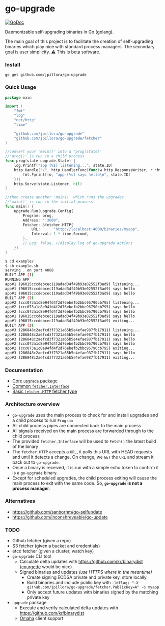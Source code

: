 # go-upgrade

[![GoDoc](https://godoc.org/github.com/jpillora/go-upgrade?status.svg)](https://godoc.org/github.com/jpillora/go-upgrade)

Daemonizable self-upgrading binaries in Go (golang).

The main goal of this project is to facilitate the creation of self-upgrading binaries which play nice with standard process managers. The secondary goal is user simplicity. :warning: This is beta software.

### Install

```
go get github.com/jpillora/go-upgrade
```

### Quick Usage

``` go
package main

import (
	"fmt"
	"log"
	"net/http"
	"time"

	"github.com/jpillora/go-upgrade"
	"github.com/jpillora/go-upgrade/fetcher"
)

//convert your 'main()' into a 'prog(state)'
//'prog()' is run in a child process
func prog(state upgrade.State) {
	log.Printf("app (%s) listening...", state.ID)
	http.Handle("/", http.HandlerFunc(func(w http.ResponseWriter, r *http.Request) {
		fmt.Fprintf(w, "app (%s) says hello\n", state.ID)
	}))
	http.Serve(state.Listener, nil)
}

//then create another 'main()' which runs the upgrades
//'main()' is run in the initial process
func main() {
	upgrade.Run(upgrade.Config{
		Program: prog,
		Address: ":3000",
		Fetcher: &fetcher.HTTP{
			URL:      "http://localhost:4000/binaries/myapp",
			Interval: 1 * time.Second,
		},
		// Log: false, //display log of go-upgrade actions
	})
}
```

```sh
$ cd example/
$ sh example.sh
serving . on port 4000
BUILT APP (1)
RUNNING APP
app#1 (96015cccdebcec119adad34f49b93e02552f3ad9) listening...
app#1 (96015cccdebcec119adad34f49b93e02552f3ad9) says hello
app#1 (96015cccdebcec119adad34f49b93e02552f3ad9) says hello
BUILT APP (2)
app#2 (ccc073a1c8e94fd4f2d76ebefb2bbc96790cb795) listening...
app#2 (ccc073a1c8e94fd4f2d76ebefb2bbc96790cb795) says hello
app#2 (ccc073a1c8e94fd4f2d76ebefb2bbc96790cb795) says hello
app#1 (96015cccdebcec119adad34f49b93e02552f3ad9) says hello
app#1 (96015cccdebcec119adad34f49b93e02552f3ad9) exiting...
BUILT APP (3)
app#3 (286848c2aefcd3f7321a65b5e4efae987fb17911) listening...
app#3 (286848c2aefcd3f7321a65b5e4efae987fb17911) says hello
app#3 (286848c2aefcd3f7321a65b5e4efae987fb17911) says hello
app#2 (ccc073a1c8e94fd4f2d76ebefb2bbc96790cb795) says hello
app#2 (ccc073a1c8e94fd4f2d76ebefb2bbc96790cb795) exiting...
app#3 (286848c2aefcd3f7321a65b5e4efae987fb17911) says hello
app#3 (286848c2aefcd3f7321a65b5e4efae987fb17911) exiting...
```

### Documentation

* [Core `upgrade` package](https://godoc.org/github.com/jpillora/go-upgrade)
* [Common `fetcher.Interface`](https://godoc.org/github.com/jpillora/go-upgrade/fetcher#Interface)
* [Basic `fetcher.HTTP` fetcher type](https://godoc.org/github.com/jpillora/go-upgrade/fetcher#HTTP)

### Architecture overview

* `go-upgrade` uses the main process to check for and install upgrades and a child process to run `Program`
* All child process pipes are connected back to the main process
* All signals received on the main process are forwarded through to the child process
* The provided `fetcher.Interface` will be used to `Fetch()` the latest build of the binary
* The `fetcher.HTTP` accepts a `URL`, it polls this URL with HEAD requests and until it detects a change. On change, we `GET` the `URL` and stream it back out to `go-upgrade`.
* Once a binary is received, it is run with a simple echo token to confirm it is a `go-upgrade` binary.
* Except for scheduled upgrades, the child process exiting will cause the main process to exit with the same code. So, **`go-upgrade` is not a process manager**.

### Alternatives

* https://github.com/sanbornm/go-selfupdate
* https://github.com/inconshreveable/go-update

### TODO

* Github fetcher (given a repo)
* S3 fetcher (given a bucket and credentials)
* etcd fetcher (given a cluster, watch key)
* `go-upgrade` CLI tool
	* Calculate delta updates with https://github.com/kr/binarydist ([courgette](http://dev.chromium.org/developers/design-documents/software-updates-courgette) would be nice)
	* Signed binaries and updates *(use HTTPS where in the meantime)*
		* Create signing ECDSA private and private key, store locally
		* Build binaries and include public key with `-ldflags "-X github.com/jpillora/go-upgrade/fetcher.PublicKey=A" -o myapp`
		* Only accept future updates with binaries signed by the matching private key
* `upgrade` package
	* Execute and verify calculated delta updates with https://github.com/kr/binarydist
	* [Omaha](https://coreos.com/docs/coreupdate/custom-apps/coreupdate-protocol/) client support
